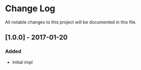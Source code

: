 # Change Log

All notable changes to this project will be documented in this file.

## [1.0.0] - 2017-01-20

### Added

- Initial impl
